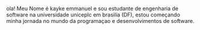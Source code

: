 ola! Meu Nome é kayke emmanuel e sou estudante de engenharia de software na universidade uniceplc em brasilía (DF), estou começando minha jornada no mundo da programaçao e desenvolvimentos de software.

